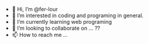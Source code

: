- 👋 Hi, I’m @fer-lour
- 👀 I’m interested in coding and programing in general.
- 🌱 I’m currently learning web programing 
- 💞️ I’m looking to collaborate on ... ??
- 📫 How to reach me ...

<!---
fer-lour/fer-lour is a ✨ special ✨ repository because its `README.md` (this file) appears on your GitHub profile.
You can click the Preview link to take a look at your changes.
--->
